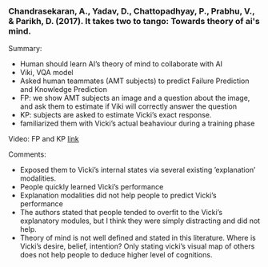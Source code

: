 
### Chandrasekaran, A., Yadav, D., Chattopadhyay, P., Prabhu, V., & Parikh, D. (2017). It takes two to tango: Towards theory of ai's mind.<br>

Summary: 
- Human should learn AI’s theory of mind to collaborate with AI<br>
- Viki, VQA model<br>
- Asked human teammates (AMT subjects) to predict Failure Prediction and Knowledge Prediction<br>
- FP: we show AMT subjects an image and a question about the image, and ask them to estimate if Viki will correctly answer the question<br>
- KP: subjects are asked to estimate Vicki’s exact response. <br>
- familiarized them with Vicki’s actual beahaviour during a training phase<br>


Video: FP and KP [link](http://deshraj.xyz/TOAIM/)<br>


Comments:
- Exposed them to Vicki’s internal states via several existing ’explanation’ modalities.<br>
- People quickly learned Vicki’s performance <br>
- Explanation modalities did not help people to predict Vicki’s performance <br>
- The authors stated that people tended to overfit to the Vicki’s explanatory modules, but I think they were simply distracting and did not help. <br>
- Theory of mind is not well defined and stated in this literature. Where is Vicki’s desire, belief, intention? Only stating vicki’s visual map of others does not help people to deduce higher level of cognitions.<br> 
